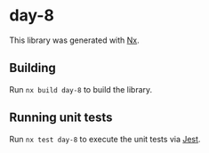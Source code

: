 # day-8

This library was generated with [Nx](https://nx.dev).

## Building

Run `nx build day-8` to build the library.

## Running unit tests

Run `nx test day-8` to execute the unit tests via [Jest](https://jestjs.io).
